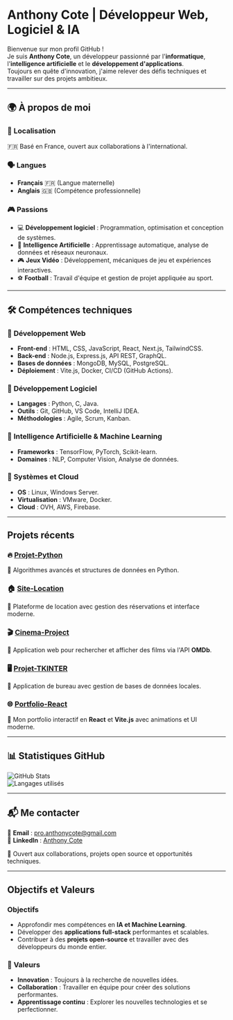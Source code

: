 # **Anthony Cote | Développeur Web, Logiciel & IA**  
 
Bienvenue sur mon profil GitHub !   
Je suis **Anthony Cote**, un développeur passionné par l'**informatique**, l'**intelligence artificielle** et le **développement d'applications**.  
Toujours en quête d'innovation, j'aime relever des défis techniques et travailler sur des projets ambitieux.  

--- 

## 🌍 **À propos de moi**

### 📍 **Localisation**
🇫🇷 Basé en France, ouvert aux collaborations à l'international.

### 🗣️ **Langues**
- **Français** 🇫🇷 (Langue maternelle)  
- **Anglais** 🇬🇧 (Compétence professionnelle)  

### 🎮 **Passions**
- 💻 **Développement logiciel** : Programmation, optimisation et conception de systèmes.  
- 🤖 **Intelligence Artificielle** : Apprentissage automatique, analyse de données et réseaux neuronaux.  
- 🎮 **Jeux Vidéo** : Développement, mécaniques de jeu et expériences interactives.  
- ⚽ **Football** : Travail d'équipe et gestion de projet appliquée au sport.  

---

## 🛠️ **Compétences techniques**

### 🔹 **Développement Web**
- **Front-end** : HTML, CSS, JavaScript, React, Next.js, TailwindCSS.  
- **Back-end** : Node.js, Express.js, API REST, GraphQL.  
- **Bases de données** : MongoDB, MySQL, PostgreSQL.  
- **Déploiement** : Vite.js, Docker, CI/CD (GitHub Actions).  

### 🔹 **Développement Logiciel**
- **Langages** : Python, C, Java.  
- **Outils** : Git, GitHub, VS Code, IntelliJ IDEA.  
- **Méthodologies** : Agile, Scrum, Kanban.  

### 🔹 **Intelligence Artificielle & Machine Learning**
- **Frameworks** : TensorFlow, PyTorch, Scikit-learn.  
- **Domaines** : NLP, Computer Vision, Analyse de données.  

### 🔹 **Systèmes et Cloud**
- **OS** : Linux, Windows Server.  
- **Virtualisation** : VMware, Docker.  
- **Cloud** : OVH, AWS, Firebase.  

---

##  **Projets récents**

### 🔥 [**Projet-Python**](https://github.com/anthocote19/Projet-Python)  
🔹 Algorithmes avancés et structures de données en Python.  

### 🏠 [**Site-Location**](https://github.com/anthocote19/Site-Location)  
🔹 Plateforme de location avec gestion des réservations et interface moderne.  

### 🎬 [**Cinema-Project**](https://github.com/anthocote19/Cinema-Project)  
🔹 Application web pour rechercher et afficher des films via l'API **OMDb**.  

### 🖥️ [**Projet-TKINTER**](https://github.com/anthocote19/Projet-TKINTER)  
🔹 Application de bureau avec gestion de bases de données locales.  

### 🌐 [**Portfolio-React**](https://github.com/anthocote19/Portfolio-React)  
🔹 Mon portfolio interactif en **React** et **Vite.js** avec animations et UI moderne.  

---

## 📊 **Statistiques GitHub**

![GitHub Stats](https://github-readme-stats.vercel.app/api?username=anthocote19&show_icons=true&theme=radical)  
![Langages utilisés](https://github-readme-stats.vercel.app/api/top-langs/?username=anthocote19&layout=compact&theme=radical)  

---

## 📬 **Me contacter**

📧 **Email** : [pro.anthonycote@gmail.com](mailto:pro.anthonycote@gmail.com)  
🔗 **LinkedIn** : [Anthony Cote](https://www.linkedin.com/in/anthony-cote-25390433a/)  

💬 Ouvert aux collaborations, projets open source et opportunités techniques.  

---

##  **Objectifs et Valeurs**

###  **Objectifs**
- Approfondir mes compétences en **IA et Machine Learning**.  
- Développer des **applications full-stack** performantes et scalables.  
- Contribuer à des **projets open-source** et travailler avec des développeurs du monde entier.  

### 🌟 **Valeurs**
- **Innovation** : Toujours à la recherche de nouvelles idées.  
- **Collaboration** : Travailler en équipe pour créer des solutions performantes.  
- **Apprentissage continu** : Explorer les nouvelles technologies et se perfectionner.  

